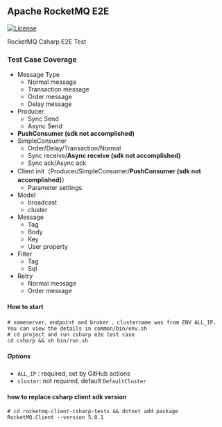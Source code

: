 
## Apache RocketMQ E2E
[![License](https://img.shields.io/badge/license-Apache%202-4EB1BA.svg)](https://www.apache.org/licenses/LICENSE-2.0.html)

RocketMQ Csharp E2E Test

### Test Case Coverage
* Message Type
    * Normal message
    * Transaction message
    * Order message
    * Delay message
* Producer
    * Sync Send
    * Async Send
* **PushConsumer (sdk not accomplished)**
* SimpleConsumer
    * Order/Delay/Transaction/Normal
    * Sync receive/**Async receive  (sdk not accomplished)**
    * Sync ack/Async ack
* Client init（Producer/SimpleConsumer/**PushConsumer (sdk not accomplished)**）
    * Parameter settings
* Model
    * broadcast
    * cluster
* Message
    * Tag
    * Body
    * Key
    * User property
* Filter
    * Tag
    * Sql
* Retry
    * Normal message
    * Order message

#### How to start
```angular2html
# nameserver、endpoint and broker 、clustername was from ENV ALL_IP，You can view the details in common/bin/env.sh
# cd project and run csharp e2e test case
cd csharp && sh bin/run.sh  
```
##### Options
* `ALL_IP` : required, set by GitHub actions
* `cluster`: not required, default `DefaultCluster`

####  how to replace csharp client sdk version
```angular2html 
# cd rocketmq-client-csharp-tests && dotnet add package RocketMQ.Client --version 5.0.1
